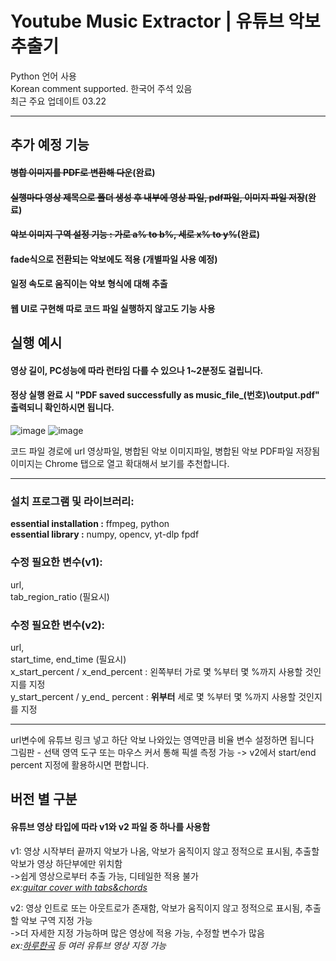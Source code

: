 # Youtube Music Extractor | 유튜브 악보 추출기

Python 언어 사용  
Korean comment supported. 한국어 주석 있음  
최근 주요 업데이트 03.22  
***
## 추가 예정 기능

#### ~~병합 이미지를 PDF로 변환해 다운~~(완료)

#### ~~실행마다 영상 제목으로 폴더 생성 후 내부에 영상 파일, pdf파일, 이미지 파일 저장~~(완료)

#### ~~악보 이미지 구역 설정 기능 : 가로 a% to b%, 세로 x% to y%~~(완료)

#### fade식으로 전환되는 악보에도 적용 (개별파일 사용 예정)

#### 일정 속도로 움직이는 악보 형식에 대해 추출

#### 웹 UI로 구현해 따로 코드 파일 실행하지 않고도 기능 사용

## 실행 예시

#### 영상 길이, PC성능에 따라 런타임 다를 수 있으나 1~2분정도 걸립니다.
#### 정상 실행 완료 시 "PDF saved successfully as music_file_(번호)\output.pdf" 출력되니 확인하시면 됩니다.
![image](https://github.com/user-attachments/assets/ccbcd56e-1616-43c4-b373-f48b0e5761dc)
![image](https://github.com/user-attachments/assets/897fac09-e3fd-4334-8ced-810092198fd0)


코드 파일 경로에 url 영상파일, 병합된 악보 이미지파일, 병합된 악보 PDF파일 저장됨  
이미지는 Chrome 탭으로 열고 확대해서 보기를 추천합니다.
***
### 설치 프로그램 및 라이브러리:  

**essential installation :**
ffmpeg,
python  
**essential library :**
numpy,
opencv,
yt-dlp
fpdf

### 수정 필요한 변수(v1):  
url,  
tab_region_ratio (필요시)

### 수정 필요한 변수(v2):  
url,  
start_time, end_time (필요시)  
x_start_percent / x_end_percent : 왼쪽부터 가로 몇 %부터 몇 %까지 사용할 것인지를 지정  
y_start_percent / y_end_ percent : **위부터** 세로 몇 %부터 몇 %까지 사용할 것인지를 지정  
***

url변수에 유튜브 링크 넣고 하단 악보 나와있는 영역만큼 비율 변수 설정하면 됩니다  
그림판 - 선택 영역 도구 또는 마우스 커서 통해 픽셀 측정 가능 -> v2에서 start/end percent 지정에 활용하시면 편합니다.

## 버전 별 구분
#### 유튜브 영상 타입에 따라 v1와 v2 파일 중 하나를 사용함
v1: 영상 시작부터 끝까지 악보가 나옴, 악보가 움직이지 않고 정적으로 표시됨, 추출할 악보가 영상 하단부에만 위치함  
->쉽게 영상으로부터 추출 가능, 디테일한 적용 불가  
*ex:[guitar cover with tabs&chords](https://www.youtube.com/channel/UCeWHmkuMBM760nryL8wLfLg)*  

v2: 영상 인트로 또는 아웃트로가 존재함, 악보가 움직이지 않고 정적으로 표시됨, 추출할 악보 구역 지정 가능  
->더 자세한 지정 가능하며 많은 영상에 적용 가능, 수정할 변수가 많음  
*ex:[하루한곡](https://www.youtube.com/channel/UCKqym7WZq6J6BDJqapiinxw) 등 여러 유튜브 영상 지정 가능*

